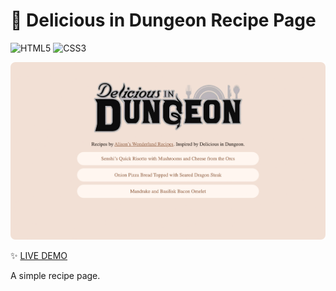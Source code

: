 # 🍛 Delicious in Dungeon Recipe Page

![HTML5](https://img.shields.io/badge/HTML5-E34F26?style=for-the-badge&logo=html5&logoColor=white)
![CSS3](https://img.shields.io/badge/CSS3-1572B6?style=for-the-badge&logo=css3&logoColor=white)

![Screenshot](assets/screenshot.png)

✨ [LIVE DEMO](https://recipe-page-one-chi.vercel.app)

A simple recipe page.